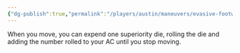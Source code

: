 ```yaml
---
{"dg-publish":true,"permalink":"/players/austin/maneuvers/evasive-footwork/","noteIcon":""}
---
```


When you move, you can expend one superiority die, rolling the die and adding the number rolled to your AC until you stop moving.